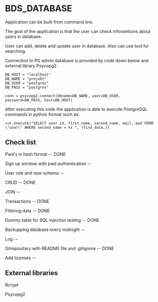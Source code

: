 # BDS_DATABASE

Application can be built from command line. 

The goal of the application is that the user can check inforamtions about users in database.

User can add, delete and update user in database. Also can use tool for searching.

Connection to PG admin database is provided by code down below and external library Psycopg2.

```
DB_HOST = "localhost"
DB_NAME = "projekt"
DB_USER = "postgres"
DB_PASS = "postgres"

conn = psycopg2.connect(dbname=DB_NAME, user=DB_USER, password=DB_PASS, host=DB_HOST)
```

After executing this code the application is able to execute PostgreSQL commands in python format such as:

```
cur.execute("SELECT user_id, first_name, second_name, mail, pwd FROM \"user\" WHERE second_name = %s ", (find_data,))
```

## Check list

Pwd's in hash format -- DONE

Sign up window with pwd authentication --

User role and new schema --

CRUD -- DONE

JOIN -- 

Transactions -- DONE

Filtering data -- DONE

Dummy table for SQL injection testing -- DONE

Backupping database every midnight -- 

Log -- 

Gitrepositary with README file and .gitignore -- DONE

Add licenses -- 

## External libraries


Bcrypt

Psycopg2
